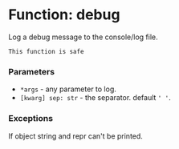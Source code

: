 # Function: debug

Log a debug message to the console/log file.

```admonish success title=""
This function is safe
```

### Parameters
- `*args` - any parameter to log.
- `[kwarg] sep: str` - the separator. default `' '`.

### Exceptions
If object string and repr can't be printed.
